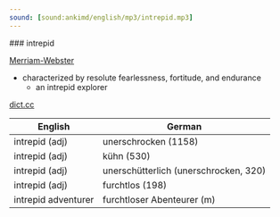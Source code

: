 ```yaml
---
sound: [sound:ankimd/english/mp3/intrepid.mp3]
---
```


\### intrepid

[Merriam-Webster](https://www.merriam-webster.com/dictionary/intrepid)

- characterized by resolute fearlessness, fortitude, and endurance
    - an intrepid explorer

[dict.cc](https://www.dict.cc/intrepid)

| English        | German       |
| -------------- | ------------ |
| intrepid (adj) | unerschrocken (1158) |
| intrepid (adj) | kühn (530) |
| intrepid (adj) | unerschütterlich (unerschrocken, 320) |
| intrepid (adj) | furchtlos (198) |
| intrepid adventurer | furchtloser Abenteurer (m) |
